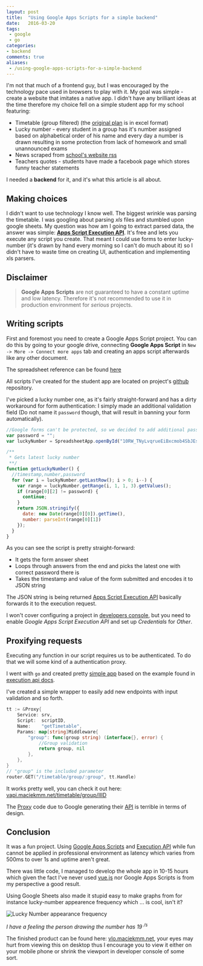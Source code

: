 ```yaml
---
layout: post
title:  "Using Google Apps Scripts for a simple backend"
date:   2016-03-20
tags:
 - google
 - go
categories:
- backend
comments: true
aliases:
 - /using-google-apps-scripts-for-a-simple-backend
---
```


I'm not that much of a frontend guy, but I was encouraged by the technology pace used in browsers to play with it. My goal was simple - create a website that imitates a native app. I didn't have any brilliant ideas at the time therefore my choice fell on a simple student app for my school featuring:

- Timetable (group filtered) (the [original plan](http://www.vlo.gda.pl/vlo/sites/default/files/uploads/PLAN%202015-16.xls) is in excel format)
- Lucky number - every student in a group has it's number assigned based on alphabetical order of his name and every day a number is drawn resulting in some protection from lack of homework and small unannounced exams
- News scraped from [school's website rss](http://www.vlo.gda.pl/vlo/?q=rss.xml)
- Teachers quotes - students have made a facebook page which stores funny teacher statements

I needed a **backend** for it, and it's what this article is all about.

## Making choices

I didn't want to use technology I know well. The biggest wrinkle was parsing the timetable. I was googling about parsing *xls* files and stumbled upon google sheets. My question was how am I going to extract parsed data, the answer was simple: **[Apps Script Execution API][1]**. It's free and lets you execute any script you create. That meant I could use forms to enter lucky-number (it's drawn by hand every morning so I can't do much about it) so I didn't have to waste time on creating UI, authentication and implementing xls parsers.

## Disclaimer

> **Google Apps Scripts** are not guaranteed to have a constant uptime and low latency. Therefore it's not recommended to use it in production environment for *serious* projects.

## Writing scripts

First and foremost you need to create a Google Apps Script project. You can do this by going to your google drive, connecting **Google Apps Script** in `New -> More -> Connect more apps` tab and creating an apps script afterwards like any other document.

The spreadsheet reference can be found [here](https://developers.google.com/apps-script/reference/spreadsheet/)

All scripts I've created for the student app are located on project's [github](https://github.com/VLO-GDA/gapp-scripts) repository.

I've picked a lucky number one, as it's fairly straight-forward and has a dirty workaround for form authentication: I simply made an additional validation field (Do not name it `password` though, that will result in banning your form automatically).

~~~js
//Google forms can't be protected, so we decided to add additional password field
var password = "";
var luckyNumber = SpreadsheetApp.openById("10RW_TNyLvqrueEiBxcmob4SbJEsJU9S5UWpG6Tj6a1I").getSheets()[0];

/**
 * Gets latest lucky number
 **/
function getLuckyNumber() {
  //timestamp,number,password
  for (var i = luckyNumber.getLastRow(); i > 0; i--) {
    var range = luckyNumber.getRange(i, 1, 1, 3).getValues();
    if (range[0][2] != password) {
      continue;
    }
    return JSON.stringify({
      date: new Date(range[0][0]).getTime(),
      number: parseInt(range[0][1])
    });
  }
}
~~~

As you can see the script is pretty straight-forward:

- It gets the form answer sheet
- Loops through answers from the end and picks the latest one with correct password there is
- Takes the timestamp and value of the form submitted and encodes it to JSON string

The JSON string is being returned [Apps Script Execution API][1] basically forwards it to the execution request. 

I won't cover configuring a project in [developers console](https://console.developers.google.com/home/dashboard?project=project-id-fniionhgmbisgzhqrpo), but you need to enable *Google Apps Script Execution API* and set up *Credentials* for *Other*.

## Proxifying requests

Executing any function in our script requires us to be authenticated. To do that we will some kind of a authentication proxy.

I went with `go` and created pretty [simple app](https://github.com/VLO-GDA/server-app) based on the example found in [execution api docs](https://developers.google.com/apps-script/guides/rest/quickstart/go).

I've created a simple wrapper to easily add new endpoints with input validation and so forth.

~~~go
tt := &Proxy{
	Service: srv,
	Script:  scriptID,
	Name:    "getTimetable",
	Params: map[string]Middleware{
		"group": func(group string) (interface{}, error) {
			//Group validation
			return group, nil
		},
	},
}
// "group" is the included parameter
router.GET("/timetable/group/:group", tt.Handle)
~~~

It works pretty well, you can check it out here: [vapi.maciekmm.net/timetable/group/IIID](https://vapi.maciekmm.net/timetable/group/IIID)

The [Proxy](https://github.com/VLO-GDA/server-app/blob/master/proxy.go) code due to Google generating their [API](google.golang.org/api/script/v1) is terrible in terms of design.


## Conclusion

It was a fun project. Using [Google Apps Scripts](https://developers.google.com/apps-script/) and [Execution API][1] while fun cannot be applied in professional environment as latency which varies from 500ms to over 1s and uptime aren't great.

There was little code, I managed to develop the whole app in 10-15 hours which given the fact I've never used [vue.js](https://vuejs.org/) nor Google Apps Scripts is from my perspective a good result.

Using Google Sheets also made it stupid easy to make graphs from for instance lucky-number appearence frequency which ... is cool, isn't it?

![Lucky Number appearance frequency](/downloads/ln-frequency.png)

*I have a feeling the person drawing the number has 19 <sup>/s</sup>*

The finished product can be found here: [vlo.maciekmm.net](https://vlo.maciekmm.net/), your eyes may hurt from viewing this on desktop thus I encourage you to view it either on your mobile phone or shrink the viewport in developer console of some sort.

[1]: https://developers.google.com/apps-script/guides/rest/